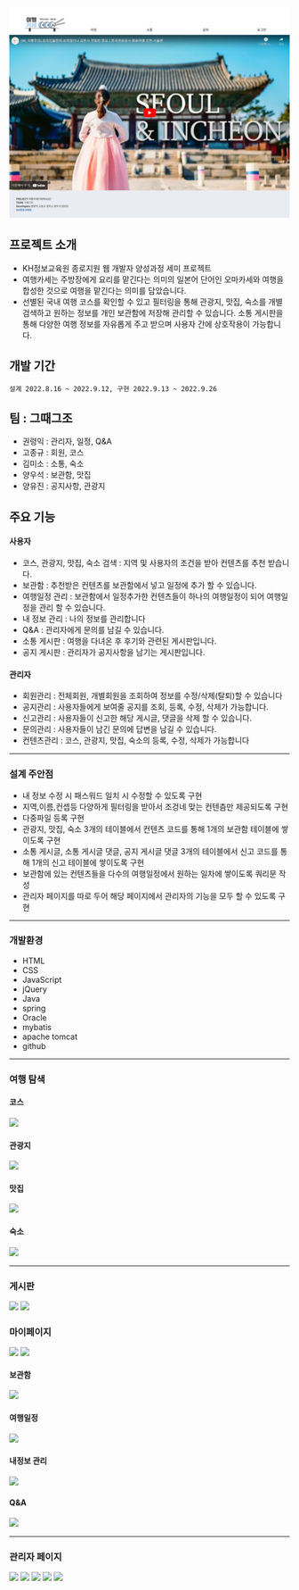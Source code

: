 <img src="/resourcesReadme/main_original_tripkase.png">

## 프로젝트 소개
- KH정보교육원 종로지원 웹 개발자 양성과정 세미 프로젝트
- 여행카세는 주방장에게 요리를 맡긴다는 의미의 일본어 단어인 오마카세와 여행을 합성한 것으로 여행을 맡긴다는 의미를 담았습니다.
- 선별된 국내 여행 코스를 확인할 수 있고 필터링을 통해 관광지, 맛집, 숙소를 개별 검색하고 원하는 정보를 개인 보관함에 저장해 관리할 수 있습니다. 소통 게시판을 통해 다양한 여행 정보를 자유롭게 주고 받으며 사용자 간에 상호작용이 가능합니다.

## 개발 기간
  ```
설계 2022.8.16 ~ 2022.9.12, 구현 2022.9.13 ~ 2022.9.26
  ```

## 팀 : 그때그조
- 권령익 : 관리자, 일정, Q&A
- 고종규 : 회원, 코스
- 김미소 : 소통, 숙소
- 양우석 : 보관함, 맛집
- 양유진 : 공지사항, 관광지

## 주요 기능
<h4>사용자</h4>
<ul>
  <li>코스, 관광지, 맛집, 숙소 검색 : 지역 및 사용자의 조건을 받아 컨텐츠를 추천 받습니다.</li>
  <li>보관함 : 추천받은 컨텐츠를 보관함에서 넣고 일정에 추가 할 수 있습니다. </li>
  <li>여행일정 관리 : 보관함에서 일정추가한 컨텐츠들이 하나의 여행일정이 되어 여행일정을 관리 할 수 있습니다.</li>
  <li>내 정보 관리 : 나의 정보를 관리합니다</li>
  <li>Q&A : 관리자에게 문의를 남길 수 있습니다.</li>
  <li>소통 게시판 : 여행을 다녀온 후 후기와 관련된 게시판입니다.</li>
  <li>공지 게시판 : 관리자가 공지사항을 남기는 게시판입니다.</li>
</ul>
<h4>관리자</h4>
<ul>
  <li>회원관리 : 전체회원, 개별회원을 조회하여 정보를 수정/삭제(탈퇴)할 수 있습니다</li>
  <li>공지관리 : 사용자들에게 보여줄 공지를 조회, 등록, 수정, 삭제가 가능합니다.</li>
  <li>신고관리 : 사용자들이 신고한 해당 게시글, 댓글을 삭제 할 수 있습니다.</li> 
  <li>문의관리 : 사용자들이 남긴 문의에 답변을 남길 수 있습니다.</li>
  <li>컨텐츠관리 : 코스, 관광지, 맛집, 숙소의 등록, 수정, 삭제가 가능합니다</li>
</ul>
<hr>

<h3>설계 주안점</h3>
<ul>
  <li>내 정보 수정 시 패스워드 일치 시 수정할 수 있도록 구현</li>
  <li>지역,이름,컨셉등 다양하게 필터링을 받아서 조겅네 맞는 컨텐츰만 제공되도록 구현</li>
  <li>다중파일 등록 구현</li>
  <li>관광지, 맛집, 숙소 3개의 테이블에서 컨텐츠 코드를 통해 1개의 보관함 테이블에 쌓이도록 구현</li>
  <li>소통 게시글, 소통 게시글 댓글, 공지 게시글 댓글 3개의 테이블에서 신고 코드를 통해 1개의 신고 테이블에 쌓이도록 구현</li>
  <li>보관함에 있는 컨텐츠들을 다수의 여행일정에서 원하는 일차에 쌓이도록 쿼리문 작성</li>
  <li>관리자 페이지를 따로 두어 해당 페이지에서 관리자의 기능을 모두 할 수 있도록 구현</li>
</ul>
<hr>

<h3>개발환경</h3>
<ul>
  <li>HTML</li>
  <li>CSS</li>
  <li>JavaScript</li>
  <li>jQuery</li>
  <li>Java</li>
  <li>spring</li>
  <li>Oracle</li>
  <li>mybatis</li>
  <li>apache tomcat</li>
  <li>github</li>
</ul>
<hr>

<h3>여행 탐색</h3>
<h4>코스</h4>
<img src="https://user-images.githubusercontent.com/97438483/194474173-26d422d1-776b-4f75-a523-c275ad11c573.JPG">
<h4>관광지</h4>
<img src="https://user-images.githubusercontent.com/97438483/194474522-7c1e6e84-a1a5-448e-ab6d-af3d670890a3.JPG">
<h4>맛집</h4>
<img src="https://user-images.githubusercontent.com/97438483/194474606-db122d65-2c5d-48c6-803f-7d09c12364c1.JPG">
<h4>숙소</h4>
<img src="https://user-images.githubusercontent.com/97438483/194474610-8c22cd77-19fc-468e-a1cf-4cfb790ba427.JPG">
<hr>

<h3>게시판</h3>
<img src="https://user-images.githubusercontent.com/97438483/194475419-14d7a1fc-48b6-48eb-8e36-3e9a7f1b49f4.JPG">
<img src="https://user-images.githubusercontent.com/97438483/194475425-bfd81b4b-ec06-4a2c-9269-455122579833.JPG">


<h3>마이페이지</h3>
<img src="https://user-images.githubusercontent.com/97438483/194475345-7b6626a0-343c-48df-a73e-d466202ba863.JPG">
<img src="https://user-images.githubusercontent.com/97438483/194475348-d6713810-415f-48a9-8220-e3f7bc1961c0.JPG">
<h4>보관함</h4>
<img src="https://user-images.githubusercontent.com/97438483/194475361-bf28b548-d502-4a4e-b3d0-6ba094379ddc.JPG">
<h4>여행일정</h4>
<img src="https://user-images.githubusercontent.com/97438483/194475367-10f0384a-d0dc-4818-a41c-358a788cadbc.JPG">
<h4>내정보 관리</h4>
<img src="https://user-images.githubusercontent.com/97438483/194476257-d6007d48-ccf4-41b7-8475-8b6109db075b.JPG">
<h4>Q&A</h4>
<img src="https://user-images.githubusercontent.com/97438483/194476269-77f924ec-82b5-43e5-9e34-cc203da0e0b3.JPG">
<hr>

<h3>관리자 페이지</h3>
<img src="https://user-images.githubusercontent.com/97438483/194475680-8ecf224e-b416-436f-8ec1-c706b56e20bc.JPG">
<img src="https://user-images.githubusercontent.com/97438483/194475704-5399e80a-d9e1-41f2-865e-a4c30dd0f340.JPG">
<img src="https://user-images.githubusercontent.com/97438483/194475706-d73aa065-e68f-4b7b-b1fe-23d410ab407b.JPG">
<img src="https://user-images.githubusercontent.com/97438483/194475718-964a6b03-50a9-45fb-bc29-f46f2172cc9f.JPG">
<img src="https://user-images.githubusercontent.com/97438483/194475726-7e5cc4df-ccdf-4d27-acdb-dff498a4da07.JPG">

